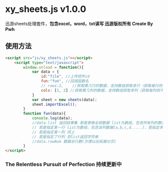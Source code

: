 # xy_sheets.js v1.0.0
迅游sheets处理套件，**包含excel，word，txt读写         迅游版权所有       Create By Pwh**

## 使用方法

```html
<script src="js/xy_sheets.js"></script>
    <script type="text/javascript">
        window.onload = function(){
            var data = {
                id:"file", //上传控件id
                fun:"fun", //回调函数名
                // rows:2,    //获取第几行的数据，支持数组获取多行（获取每行则不填）
                cols: [1, 2] //获取第几列的数据，支持数组获取多列（获取每列则不填）
            }
            var sheet = new sheets(data);
            sheet.importExcel();
        }
        function fun(data){
            console.log(data);
            //data.list 返回结果集 若是表格全部数据 list为数组，包含所有列的数据[{第一列},{第二列},{第三列}...]
            // 若是指定某一行 list为数组，包含该列数据[a,b,c,d.....]，若指定多行，返回json，包含行数{1:[...,...,..],2[...,...,...],3:[...,...,...].....}
            // 若是指定某一列 同上
            // 若是指定了行列 则list返回字符串
            //data.rowNum 数据总行数(方便以后拓展分页)
        }                       
</script>
```

### The Relentless Pursuit of Perfection    持续更新中